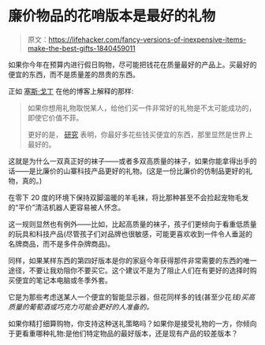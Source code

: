 # 廉价物品的花哨版本是最好的礼物

> 原文：<https://lifehacker.com/fancy-versions-of-inexpensive-items-make-the-best-gifts-1840459011>

如果你今年在预算内进行假日购物，尽可能把钱花在质量最好的产品上。买最好的便宜的东西，而不是质量差的昂贵的东西。



正如 [塞斯·戈丁](https://seths.blog/2019/12/best-in-category/) 在他的博客上解释的那样:

> 如果你想用礼物取悦某人，给他们买一件非常好的礼物是不太可能成功的，即使它价值不菲。
> 
> 更好的是， [研究](https://www.readthesequences.com/Evaluability-And-Cheap-Holiday-Shopping) 表明，你最好多花些钱买便宜的东西，那里显然是世界上最好的。

这就是为什么一双真正好的袜子——或者多双高质量的袜子，如果你能拿得出手的话——是比廉价的山寨科技产品更好的礼物。(这是一份比廉价的仿制品更好的礼物，真的。)

在零下 20 度的环境下保持双脚温暖的羊毛袜，将比那种甚至不会捡起宠物毛发的“平价”清洁机器人更容易被人怀念。

这一规则显然也有例外——比如，比起高质量的袜子，孩子们更倾向于看重低质量的玩具和科技产品(尽管孩子们对品牌也很敏感，可能更喜欢收到一件令人垂涎的名牌商品，而不是多件杂牌商品)。

同样，如果某样东西的第四好版本是你的家庭今年获得那件非常需要的东西的唯一途径，不要让我劝阻你不要买它。这个建议不是为了阻止人们在有更好的选择时购买便宜的笔记本电脑或冬季外套。

它是为那些考虑送某人一个便宜的智能显示器，但花同样多的钱(甚至少花*钱)买高质量的葡萄酒或巧克力可能会更好的人准备的。*



如果你精打细算购物，你支持这种送礼策略吗？如果你是接受礼物的一方，你倾向于更看重哪种礼物:是他们特定物品的最好版本，还是现有产品的较差版本？
